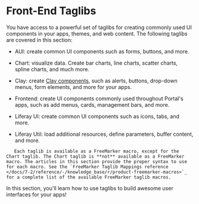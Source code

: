 # Front-End Taglibs

You have access to a powerful set of taglibs for creating commonly used UI components in your apps, themes, and web content. The following taglibs are  covered in this section:

* AUI: create common UI components such as forms, buttons, and more.

* Chart: visualize data. Create bar charts, line charts, scatter charts, spline  charts, and much more. 

* Clay: create  [Clay components](https://clayui.com/docs/components/alerts.html),  such as alerts, buttons, drop-down menus, form elements, and more for your  apps. 

* Frontend: create UI components commonly used throughout Portal's apps, such  as add menus, cards, management bars, and more.

* Liferay UI: create common UI components such as icons, tabs, and more.
  
* Liferay Util: load additional resources, define parameters, buffer content,  and more.

```note::
   Each taglib is available as a FreeMarker macro, except for the Chart taglib. The Chart taglib is **not** available as a FreeMarker macro. The articles in this section provide the proper syntax to use for each macro. See the `FreeMarker Taglib Mappings reference </docs/7-2/reference/-/knowledge_base/r/product-freemarker-macros>`_ for a complete list of the available FreeMarker taglib macros.
```

In this section, you'll learn how to use taglibs to build awesome user  interfaces for your apps! 
